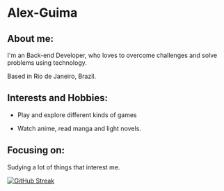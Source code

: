 # Alex-Guima

## About me:

  I'm an Back-end Developer, who loves to overcome challenges and solve problems using technology.
  
  Based in Rio de Janeiro, Brazil.
  
## Interests and Hobbies:
  
  - Play and explore different kinds of games
  
  - Watch anime, read manga and light novels.
  
## Focusing on:
  Sudying a lot of things that interest me.

[![GitHub Streak](http://github-readme-streak-stats.herokuapp.com?user=Alex-Guima&theme=dark&background=000000)](https://git.io/streak-stats)
